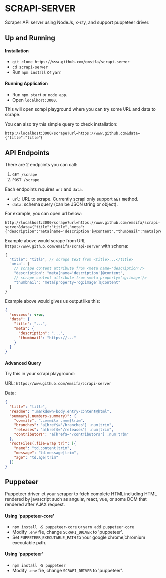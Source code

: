 SCRAPI-SERVER
================================

Scraper API server using NodeJs, x-ray, and support puppeteer driver.

## Up and Running

#### Installation

* `git clone https://www.github.com/emsifa/scrapi-server`
* `cd scrapi-server`
* Run `npm install` or `yarn`

#### Running Application

* Run `npm start` or `node app`.
* Open `localhost:3000`.

This will open scrapi playground where you can try some URL and data to scrape.

You can also try this simple query to check installation:

```
http://localhost:3000/scrape?url=https://www.github.com&data={"title":"title"}
```

## API Endpoints

There are 2 endpoints you can call:

1. `GET /scrape`
2. `POST /scrape` 

Each endpoints requires `url` and `data`.

* `url`: URL to scrape. Currently scrapi only support `GET` method.
* `data`: schema query (can be JSON string or object).

For example, you can open url below:

```
http://localhost:3000/scrape?url=https://www.github.com/emsifa/scrapi-server&data={"title":"title","meta":{"description":"meta[name='description']@content","thumbnail":"meta[property='og:image']@content"}}
```

Example above would scrape from URL `https://www.github.com/emsifa/scrapi-server` with schema:

```javascript
{
  "title": "title", // scrape text from <title>...</title>
  "meta": {
    // scrape content attribute from <meta name='description'/>
    "description": "meta[name='description']@content",
    // scrape content attribute from <meta property='og:image'/>
    "thumbnail": "meta[property='og:image']@content"
  }
}
```

Example above would gives us output like this:

```json
{
  "success": true,
  "data": {
    "title": "...",
    "meta": {
      "description": "...",
      "thumbnail": "https://..."
    }
  }
}
```

#### Advanced Query

Try this in your scrapi playground:

URL: `https://www.github.com/emsifa/scrapi-server`

Data:

```json
{
  "title": "title",
  "readme": ".markdown-body.entry-content@html",
  "summary(.numbers-summary)": {
    "commits": ".commits .num|trim",
    "branches": "a[href$='/branches'] .num|trim",
    "releases": "a[href$='/releases'] .num|trim",
    "contributors": "a[href$='/contributors'] .num|trim"
  },
  "rootFiles(.file-wrap tr)": [{
    "name": "td.content|trim",
    "message": "td.message|trim",
    "age": "td.age|trim"
  }]
}
```

## Puppeteer

Puppeteer driver let your scraper to fetch complete HTML including HTML rendered by javascript such as angular, react, vue, or some DOM that rendered after AJAX request.

#### Using 'puppeteer-core'

* `npm install -S puppeteer-core` or `yarn add puppeteer-core`
* Modify `.env` file, change `SCRAPI_DRIVER` to 'puppeteer'.
* Set `PUPPETEER_EXECUTABLE_PATH` to your google chrome/chromium executable path.

#### Using 'puppeteer'

* `npm install -S puppeteer`
* Modify `.env` file, change `SCRAPI_DRIVER` to 'puppeteer'.
